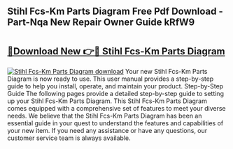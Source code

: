 ## Stihl Fcs-Km Parts Diagram Free Pdf Download - Part-Nqa New Repair Owner Guide kRfW9

# <h2><a href="http://dfrckf7.blite.top/?on=Stihl+Fcs-Km+Parts+Diagram">🔗Download New 👉🔴 Stihl Fcs-Km Parts Diagram</a></h2>

[![Stihl Fcs-Km Parts Diagram download](https://i.imgur.com/lujVjoI.png)](http://dfrckf7.blite.top/?on=Stihl+Fcs-Km+Parts+Diagram)
Your new Stihl Fcs-Km Parts Diagram is now ready to use. This user manual provides a step-by-step guide to help you install, operate, and maintain your product. Step-by-Step Guide The following pages provide a detailed step-by-step guide to setting up your Stihl Fcs-Km Parts Diagram. This Stihl Fcs-Km Parts Diagram comes equipped with a comprehensive set of features to meet your diverse needs. We believe that the Stihl Fcs-Km Parts Diagram has been an essential guide in your quest to understand the features and capabilities of your new item. If you need any assistance or have any questions, our customer service team is always available.
